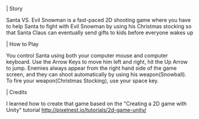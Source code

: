 | Story

Santa VS. Evil Snowman is a fast-paced 2D shooting game where you have to help Santa to fight with Evil Snowman by using his Christmas stocking so that Santa Claus can eventually send gifts to kids before everyone wakes up 

| How to Play

You control Santa using both your computer mouse and computer keyboard. 
Use the Arrow Keys to move him left and right, hit the Up Arrow to jump. 
Enemies always appear from the right hand side of the game screen, and they can shoot automatically by using his weapon(Snowball). 
To fire your weapon(Christmas Stocking), use your space key. 

| Credits 

I learned how to create that game based on the "Creating a 2D game with Unity" tutorial
http://pixelnest.io/tutorials/2d-game-unity/
